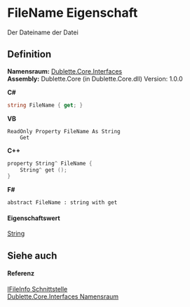 # FileName Eigenschaft


Der Dateiname der Datei



## Definition
**Namensraum:** <a href="N_Dublette_Core_Interfaces">Dublette.Core.Interfaces</a>  
**Assembly:** Dublette.Core (in Dublette.Core.dll) Version: 1.0.0

**C#**
``` C#
string FileName { get; }
```
**VB**
``` VB
ReadOnly Property FileName As String
	Get
```
**C++**
``` C++
property String^ FileName {
	String^ get ();
}
```
**F#**
``` F#
abstract FileName : string with get
```



#### Eigenschaftswert
<a href="https://learn.microsoft.com/dotnet/api/system.string" target="_blank" rel="noopener noreferrer">String</a>

## Siehe auch


#### Referenz
<a href="T_Dublette_Core_Interfaces_IFileInfo">IFileInfo Schnittstelle</a>  
<a href="N_Dublette_Core_Interfaces">Dublette.Core.Interfaces Namensraum</a>  
